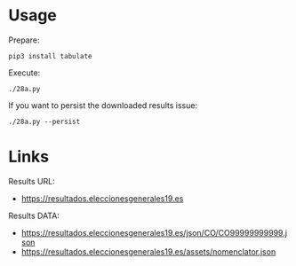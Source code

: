 # Usage

Prepare:

    pip3 install tabulate

Execute:

    ./28a.py

If you want to persist the downloaded results issue:

    ./28a.py --persist


# Links

Results URL:
- https://resultados.eleccionesgenerales19.es

Results DATA:
- https://resultados.eleccionesgenerales19.es/json/CO/CO99999999999.json
- https://resultados.eleccionesgenerales19.es/assets/nomenclator.json
